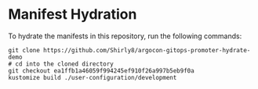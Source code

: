 # Manifest Hydration

To hydrate the manifests in this repository, run the following commands:

```shell
git clone https://github.com/Shirly8/argocon-gitops-promoter-hydrate-demo
# cd into the cloned directory
git checkout ea1ffb1a46059f994245ef910f26a997b5eb9f0a
kustomize build ./user-configuration/development
```
